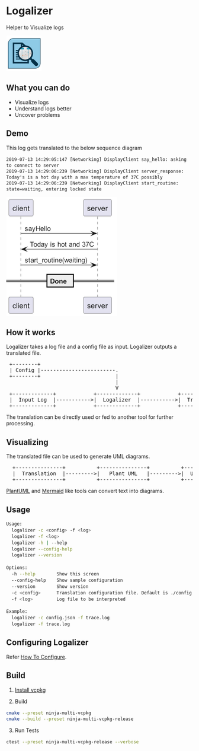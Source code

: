 # Logalizer

Helper to Visualize logs

![Logo](docs/img/LogalizerLogo96.png)

## What you can do

+ Visualize logs
+ Understand logs better
+ Uncover problems

## Demo

This log gets translated to the below sequence diagram

```
2019-07-13 14:29:05:147 [Networking] DisplayClient say_hello: asking to connect to server
2019-07-13 14:29:06:239 [Networking] DisplayClient server_response: Today's is a hot day with a max temperature of 37C possibly
2019-07-13 14:29:06:239 [Networking] DisplayClient start_routine: state=waiting, entering locked state
```

![Generated Sequence](demo/json/generated_sample/sample.log.png)

## How it works

Logalizer takes a log file and a config file as input. Logalizer outputs a translated file.

<pre>
 +--------+
 | Config |------------------------.
 +--------+                        |
                                   |
                                   V
 +-------------+            +-------------+            +---------------+
 |  Input Log  |----------->|  Logalizer  |----------->|  Translation  |
 +-------------+            +-------------+            +---------------+
</pre>

The translation can be directly used or fed to another tool for further processing.

## Visualizing

The translated file can be used to generate UML diagrams.

<pre>
  +---------------+          +---------------+          +---------------+
  |  Translation  |--------->|   Plant UML   |--------->|  UML diagram  |
  +---------------+          +---------------+          +---------------+
</pre>

[PlantUML](https://plantuml.com/) and [Mermaid](https://mermaid-js.github.io/mermaid/#/) like tools can convert text into diagrams.

## Usage

```bash
Usage:
  logalizer -c <config> -f <log>
  logalizer -f <log>
  logalizer -h | --help
  logalizer --config-help
  logalizer --version

Options:
  -h --help        Show this screen
  --config-help    Show sample configuration
  --version        Show version
  -c <config>      Translation configuration file. Default is ./config.json
  -f <log>         Log file to be interpreted

Example:
  logalizer -c config.json -f trace.log
  logalizer -f trace.log
```

## Configuring Logalizer

Refer [How To Configure](docs/How-To-Configure.md).

## Build

1. [Install vcpkg](https://vcpkg.io/en/getting-started.html)

2. Build

```bash
cmake --preset ninja-multi-vcpkg
cmake --build --preset ninja-multi-vcpkg-release
```

3. Run Tests

```bash
ctest --preset ninja-multi-vcpkg-release --verbose
```
